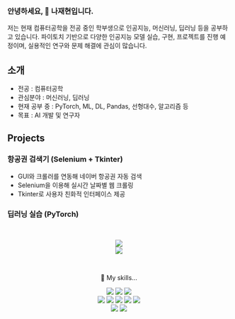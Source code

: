### 안녕하세요, 👋 나재현입니다.
저는 현재 컴퓨터공학을 전공 중인 학부생으로 인공지능, 머신러닝, 딥러닝 등을 공부하고 있습니다. 파이토치 기반으로 다양한 인공지능 모델 실습, 구현, 프로젝트를 진행 예정이며, 실용적인 연구와 문제 해결에 관심이 많습니다.

## 소개
- 전공 : 컴퓨터공학
- 관심분야 : 머신러닝, 딥러닝
- 현재 공부 중 : PyTorch, ML, DL, Pandas, 선형대수, 알고리즘 등
- 목표 : AI 개발 및 연구자

## Projects
### 항공권 검색기 (Selenium + Tkinter)
- GUI와 크롤러를 연동해 네이버 항공권 자동 검색
- Selenium을 이용해 실시간 날짜별 웹 크롤링
- Tkinter로 사용자 친화적 인터페이스 제공

### 딥러닝 실습 (PyTorch)
<br/>

<p align="center">
<img src="https://github-readme-stats.vercel.app/api/top-langs/?username=JHN-noob"/>
<br>
<img src="https://github-readme-stats.vercel.app/api?username=JHN-noob"/>
</p>
<br/>

<p align="center">
🌱 My skills...
</p>

<p align="center">
<img src="https://img.shields.io/badge/GitHub-100000?style=for-the-badge&logo=github&logoColor=white"/>
<img src="https://img.shields.io/badge/Kaggle-20BEFF?style=for-the-badge&logo=Kaggle&logoColor=white"/>
<img src="https://img.shields.io/badge/Windows-0078D6?style=for-the-badge&logo=windows&logoColor=white"/>
<br>
<img src="https://img.shields.io/badge/Python-14354C?style=for-the-badge&logo=python&logoColor=white"/>
<img src="https://img.shields.io/badge/PyTorch-F15B2A?style=for-the-badge&logo=pytorch&logoColor=white"/>
<img src="https://img.shields.io/badge/ML-3361CC?style=for-the-badge"/>
<img src="https://img.shields.io/badge/DL-7B00FF?style=for-the-badge"/>
<img src="https://img.shields.io/badge/MySQL-00000F?style=for-the-badge&logo=mysql&logoColor=white"/>
<br>
<img src="https://img.shields.io/badge/VSCode-0078D4?style=for-the-badge&logo=visual%20studio%20code&logoColor=white"/>
<img src="https://img.shields.io/badge/Jupyter_Notebook-FF3621?style=for-the-badge&logo=jupyter&20notebook&logoColor=white"/>
</p>
